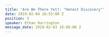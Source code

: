 ```yaml
---
title: 'Are We There Yet?: "Honest Discovery"'
date: 2019-02-04 16:53:00 Z
position: 3
speaker: Ethan Harrington
message_date: 2019-02-03 10:00:00 Z
---
```


